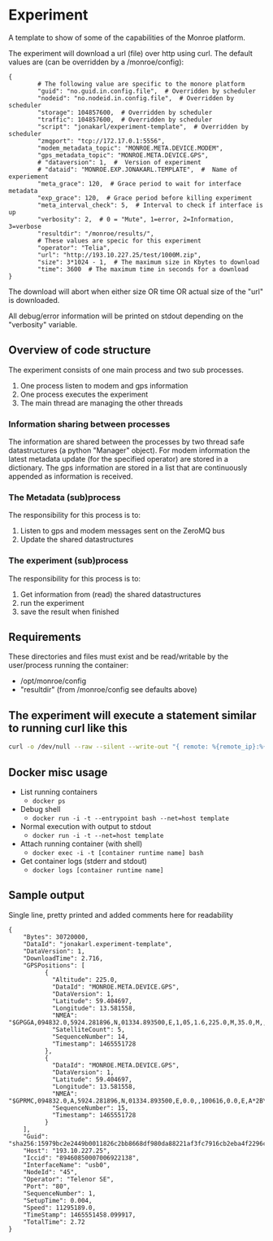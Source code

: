 
# Experiment
A template to show of some of the capabilities of the Monroe platform.

The experiment will download a url (file) over http using curl.
The default values are (can be overridden by a /monroe/config):
```
{
        # The following value are specific to the monore platform
        "guid": "no.guid.in.config.file",  # Overridden by scheduler
        "nodeid": "no.nodeid.in.config.file",  # Overridden by scheduler
        "storage": 104857600,  # Overridden by scheduler
        "traffic": 104857600,  # Overridden by scheduler
        "script": "jonakarl/experiment-template",  # Overridden by scheduler
        "zmqport": "tcp://172.17.0.1:5556",
        "modem_metadata_topic": "MONROE.META.DEVICE.MODEM",
        "gps_metadata_topic": "MONROE.META.DEVICE.GPS",
        # "dataversion": 1,  #  Version of experiment
        # "dataid": "MONROE.EXP.JONAKARL.TEMPLATE",  #  Name of experiement
        "meta_grace": 120,  # Grace period to wait for interface metadata
        "exp_grace": 120,  # Grace period before killing experiment
        "meta_interval_check": 5,  # Interval to check if interface is up
        "verbosity": 2,  # 0 = "Mute", 1=error, 2=Information, 3=verbose
        "resultdir": "/monroe/results/",
        # These values are specic for this experiment
        "operator": "Telia",
        "url": "http://193.10.227.25/test/1000M.zip",
        "size": 3*1024 - 1,  # The maximum size in Kbytes to download
        "time": 3600  # The maximum time in seconds for a download
}
```
The download will abort when either size OR time OR actual size of the "url" is
 downloaded.

All debug/error information will be printed on stdout
 depending on the "verbosity" variable.

## Overview of code structure
The experiment consists of one main process and two sub processes.
 1. One process listen to modem and gps information
 3. One process executes the experiment
 4. The main thread are managing the other threads

### Information sharing between processes
The information are shared between the processes by two thread safe
datastructures (a python "Manager" object).
For modem information the latest metadata update (for the specified operator)
are stored in a dictionary.
The gps information are stored in a list that are continuously appended as
information is received.

### The Metadata (sub)process
The responsibility for this process is to:
 1. Listen to gps and modem messages sent on the ZeroMQ bus
 2. Update the shared datastructures

### The experiment (sub)process
The responsibility for this process is to:
 1. Get information from (read) the shared datastructures
 2. run the experiment
 3. save the result when finished


## Requirements

These directories and files must exist and be read/writable by the user/process
running the container:
 * /opt/monroe/config
 * "resultdir" (from /monroe/config see defaults above)    


## The experiment will execute a statement similar to running curl like this
```bash
curl -o /dev/null --raw --silent --write-out "{ remote: %{remote_ip}:%{remote_port}, size: %{size_download}, speed: %{speed_download}, time: %{time_total}, time_download: %{time_starttransfer} }" --interface eth0 --max-time 100 --range 0-100 http://193.10.227.25/test/1000M.zip
```

## Docker misc usage
 * List running containers
     * ```docker ps```
 * Debug shell
     * ```docker run -i -t --entrypoint bash --net=host template```
 * Normal execution with output to stdout
     * ```docker run -i -t --net=host template```
 * Attach running container (with shell)
    * ```docker exec -i -t [container runtime name] bash```
 * Get container logs (stderr and stdout)
    * ```docker logs [container runtime name]```

## Sample output
Single line, pretty printed and added comments here for readability
```
{
    "Bytes": 30720000,
    "DataId": "jonakarl.experiment-template",
    "DataVersion": 1,
    "DownloadTime": 2.716,
    "GPSPositions": [
          {
            "Altitude": 225.0,
            "DataId": "MONROE.META.DEVICE.GPS",
            "DataVersion": 1,
            "Latitude": 59.404697,
            "Longitude": 13.581558,
            "NMEA": "$GPGGA,094832.0,5924.281896,N,01334.893500,E,1,05,1.6,225.0,M,35.0,M,,*5D\r\n",
            "SatelliteCount": 5,
            "SequenceNumber": 14,
            "Timestamp": 1465551728
          },
          {
            "DataId": "MONROE.META.DEVICE.GPS",
            "DataVersion": 1,
            "Latitude": 59.404697,
            "Longitude": 13.581558,
            "NMEA": "$GPRMC,094832.0,A,5924.281896,N,01334.893500,E,0.0,,100616,0.0,E,A*2B\r\n",
            "SequenceNumber": 15,
            "Timestamp": 1465551728
          }
    ],
    "Guid": "sha256:15979bc2e2449b0011826c2bb8668df980da88221af3fc7916cb2eba4f2296c1.0.45.15",
    "Host": "193.10.227.25",
    "Iccid": "89460850007006922138",
    "InterfaceName": "usb0",
    "NodeId": "45",
    "Operator": "Telenor SE",
    "Port": "80",
    "SequenceNumber": 1,
    "SetupTime": 0.004,
    "Speed": 11295189.0,
    "TimeStamp": 1465551458.099917,
    "TotalTime": 2.72
}
```
